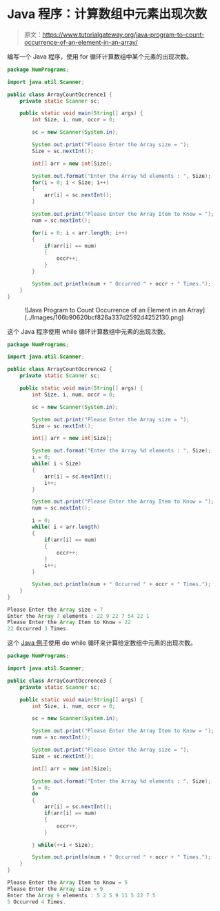 # Java 程序：计算数组中元素出现次数

> 原文：<https://www.tutorialgateway.org/java-program-to-count-occurrence-of-an-element-in-an-array/>

编写一个 Java 程序，使用 for 循环计算数组中某个元素的出现次数。

```java
package NumPrograms;

import java.util.Scanner;

public class ArrayCountOccrence1 {
	private static Scanner sc;

	public static void main(String[] args) {
		int Size, i, num, occr = 0;

		sc = new Scanner(System.in);

		System.out.print("Please Enter the Array size = ");
		Size = sc.nextInt();

		int[] arr = new int[Size];

		System.out.format("Enter the Array %d elements : ", Size);
		for(i = 0; i < Size; i++) 
		{
			arr[i] = sc.nextInt();
		}

		System.out.print("Please Enter the Array Item to Know = ");
		num = sc.nextInt();

		for(i = 0; i < arr.length; i++) 
		{
			if(arr[i] == num)
			{
				occr++;
			}
		}

		System.out.println(num + " Occurred " + occr + " Times.");
	}
}
```

<figure class="wp-block-image size-large">![Java Program to Count Occurrence of an Element in an Array](../Images/166b90620bcf826a337d2592d4252130.png)</figure>

这个 Java 程序使用 while 循环计算数组中元素的出现次数。

```java
package NumPrograms;

import java.util.Scanner;

public class ArrayCountOccrence2 {
	private static Scanner sc;

	public static void main(String[] args) {
		int Size, i, num, occr = 0;

		sc = new Scanner(System.in);

		System.out.print("Please Enter the Array size = ");
		Size = sc.nextInt();

		int[] arr = new int[Size];

		System.out.format("Enter the Array %d elements : ", Size);
		i = 0;
		while( i < Size) 
		{
			arr[i] = sc.nextInt();
			i++;
		}

		System.out.print("Please Enter the Array Item to Know = ");
		num = sc.nextInt();

		i = 0;
		while( i < arr.length) 
		{
			if(arr[i] == num)
			{
				occr++;
			}
			i++;
		}

		System.out.println(num + " Occurred " + occr + " Times.");
	}
}
```

```java
Please Enter the Array size = 7
Enter the Array 7 elements : 22 9 22 7 54 22 1
Please Enter the Array Item to Know = 22
22 Occurred 3 Times.
```

这个 [Java 例子](https://www.tutorialgateway.org/learn-java-programs/)使用 do while 循环来计算给定数组中元素的出现次数。

```java
package NumPrograms;

import java.util.Scanner;

public class ArrayCountOccrence3 {
	private static Scanner sc;

	public static void main(String[] args) {
		int Size, i, num, occr = 0;

		sc = new Scanner(System.in);

		System.out.print("Please Enter the Array Item to Know = ");
		num = sc.nextInt();

		System.out.print("Please Enter the Array size = ");
		Size = sc.nextInt();

		int[] arr = new int[Size];

		System.out.format("Enter the Array %d elements : ", Size);
		i = 0;
		do
		{
			arr[i] = sc.nextInt();
			if(arr[i] == num)
			{
				occr++;
			}

		} while(++i < Size);

		System.out.println(num + " Occurred " + occr + " Times.");
	}
}
```

```java
Please Enter the Array Item to Know = 5
Please Enter the Array size = 9
Enter the Array 9 elements : 5 2 5 9 11 5 22 7 5
5 Occurred 4 Times.
```